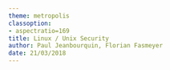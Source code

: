 ```yaml
---
theme: metropolis
classoption:
- aspectratio=169
title: Linux / Unix Security
author: Paul Jeanbourquin, Florian Fasmeyer
date: 21/03/2018
---
```

